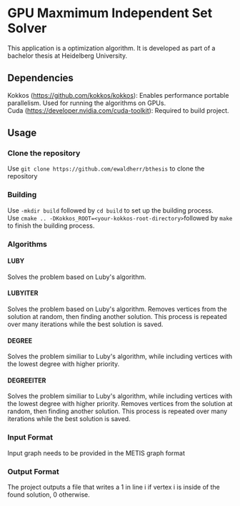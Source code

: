 # GPU Maxmimum Independent Set Solver

This application is a optimization algorithm. It is developed as part of a bachelor thesis at Heidelberg University.

## Dependencies

Kokkos (https://github.com/kokkos/kokkos): Enables performance portable parallelism. Used for running the algorithms on GPUs. \
Cuda (https://developer.nvidia.com/cuda-toolkit): Required to build project. 

## Usage

### Clone the repository

Use `git clone https://github.com/ewaldherr/bthesis` to clone the repository

### Building

Use `-mkdir build` followed by `cd build` to set up the building process. \
Use `cmake .. -DKokkos_ROOT=<your-kokkos-root-directory>`followed by `make` to finish the building process. 

### Algorithms

#### LUBY 

Solves the problem based on Luby's algorithm.

#### LUBYITER

Solves the problem based on Luby's algorithm. Removes vertices from the solution at random, then finding another solution. This process is repeated over many iterations while the best solution is saved.

#### DEGREE

Solves the problem similiar to Luby's algorithm, while including vertices with the lowest degree with higher priority. 

#### DEGREEITER

Solves the problem similiar to Luby's algorithm, while including vertices with the lowest degree with higher priority. Removes vertices from the solution at random, then finding another solution. This process is repeated over many iterations while the best solution is saved.

### Input Format

Input graph needs to be provided in the METIS graph format

### Output Format

The project outputs a file that writes a 1 in line i if vertex i is inside of the found solution, 0 otherwise.
